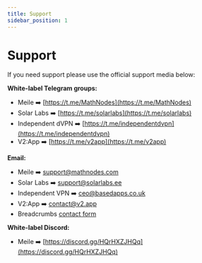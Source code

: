 ```yaml
---
title: Support
sidebar_position: 1
---
```


# Support

If you need support please use the official support media below:

**White-label Telegram groups:**

- Meile ➡️ [https://t.me/MathNodes](https://t.me/MathNodes)
- Solar Labs ➡️ [https://t.me/solarlabs](https://t.me/solarlabs)
- Independent dVPN ➡️ [https://t.me/independentdvpn](https://t.me/independentdvpn)
- V2:App ➡️ [https://t.me/v2app](https://t.me/v2app)
<!-- - Decentr[https://t.me/DecentrNet](https://t.me/DecentrNet) -->

**Email:**

- Meile ➡️ [support@mathnodes.com](mailto:support@mathnodes.com)
- Solar Labs ➡️ [support@solarlabs.ee](mailto:support@solarlabs.ee)
- Independent VPN ➡️ [ceo@basedapps.co.uk](mailto:ceo@basedapps.co.uk)
- V2:App ➡️ [contact@v2.app](mailto:contact@v2.app)
- Breadcrumbs [contact form](https://breaddata.helpshift.com/hc/en/4-breadcrumbs/contact-us/)
<!-- - Foxta ➡️ [contactus@kalagato.co](mailto:contactus@kalagato.co) -->

**White-label Discord:**

- Meile ➡️ [https://discord.gg/HQrHXZJHQq](https://discord.gg/HQrHXZJHQq)
<!-- - [Decentr](https://discord.gg/VMUt7yw92B) -->

<!-- **Website contact page:**

- [Decentr](https://decentr.net/#contact)
- [Foxta](https://kalagato.ai/contact-us) -->
